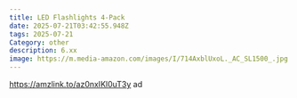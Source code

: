 ```yaml
---
title: LED Flashlights 4-Pack
date: 2025-07-21T03:42:55.948Z
tags: 2025-07-21
Category: other
description: 6.xx
image: https://m.media-amazon.com/images/I/714AxblUxoL._AC_SL1500_.jpg
---
```

https://amzlink.to/az0nxIKl0uT3y     ad